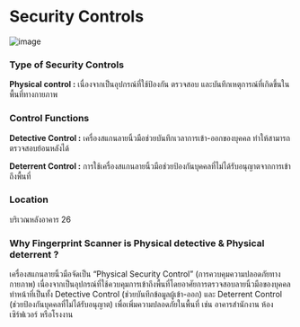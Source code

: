 # Security Controls

![image](https://github.com/user-attachments/assets/4caa5de1-56af-485d-a6f7-816e359ed2f6)

### Type of Security Controls
**Physical control :** เนื่องจากเป็นอุปกรณ์ที่ใช้ป้องกัน ตรวจสอบ และบันทึกเหตุการณ์ที่เกิดขึ้นในพื้นที่ทางกายภาพ

### Control Functions
**Detective Control :** เครื่องสแกนลายนิ้วมือช่วยบันทึกเวลาการเข้า-ออกของบุคคล ทำให้สามารถตรวจสอบย้อนหลังได้

**Deterrent Control :** การใช้เครื่องสแกนลายนิ้วมือช่วยป้องกันบุคคลที่ไม่ได้รับอนุญาตจากการเข้าถึงพื้นที่

### Location
บริเวณหลังอาคาร 26

### Why Fingerprint Scanner is Physical detective & Physical deterrent ?
เครื่องสแกนลายนิ้วมือจัดเป็น “Physical Security Control” (การควบคุมความปลอดภัยทางกายภาพ) เนื่องจากเป็นอุปกรณ์ที่ใช้ควบคุมการเข้าถึงพื้นที่โดยอาศัยการตรวจสอบลายนิ้วมือของบุคคล ทำหน้าที่เป็นทั้ง Detective Control (ช่วยบันทึกข้อมูลผู้เข้า-ออก) และ Deterrent Control (ช่วยป้องกันบุคคลที่ไม่ได้รับอนุญาต) เพื่อเพิ่มความปลอดภัยในพื้นที่ เช่น อาคารสำนักงาน ห้องเซิร์ฟเวอร์ หรือโรงงาน

